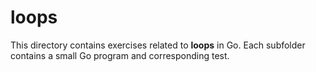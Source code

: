 # loops

This directory contains exercises related to **loops** in Go.
Each subfolder contains a small Go program and corresponding test.
